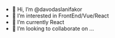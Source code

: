 - 👋 Hi, I’m @davodaslanifakor
- 👀 I’m interested in FrontEnd/Vue/React
- 🌱 I’m currently React
- 💞️ I’m looking to collaborate on ...

<!---
davodaslanifakor/davodaslanifakor is a ✨ special ✨ repository because its `README.md` (this file) appears on your GitHub profile.
You can click the Preview link to take a look at your changes.
--->
